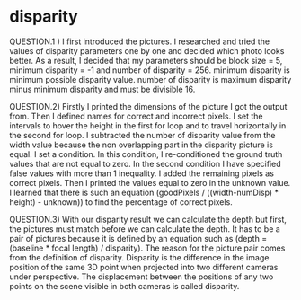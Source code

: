 # disparity

QUESTION.1 )
I first introduced the pictures. I researched and tried the values of disparity 
parameters one by one and decided which photo looks better. As a result, I 
decided that my parameters should be block size = 5, minimum disparity = -1 
and number of disparity = 256. minimum disparity is minimum possible disparity 
value. number of disparity is maximum disparity minus minimum disparity and 
must be divisible 16. 

QUESTION.2)
Firstly I printed the dimensions of the picture I got the output from. Then I 
defined names for correct and incorrect pixels. I set the intervals to hover the 
height in the first for loop and to travel horizontally in the second for loop. I 
subtracted the number of disparity value from the width value because the non
overlapping part in the disparity picture is equal. I set a condition. In this 
condition, I re-conditioned the ground truth values that are not equal to zero. In 
the second condition I have specified false values with more than 1 inequality. I 
added the remaining pixels as correct pixels. Then I printed the values equal to 
zero in the unknown value. I learned that there is such an equation (goodPixels / 
((width-numDisp) * height) - unknown)) to find the percentage of correct pixels.


QUESTION.3)
With our disparity result we can calculate the depth but first, the pictures must 
match before we can calculate the depth. It has to be a pair of pictures because 
it is defined by an equation such as (depth = (baseline * focal length) / disparity). 
The reason for the picture pair comes from the definition of disparity. Disparity 
is the difference in the image position of the same 3D point when projected into 
two different cameras under perspective. The displacement between the 
positions of any two points on the scene visible in both cameras is called 
disparity.


